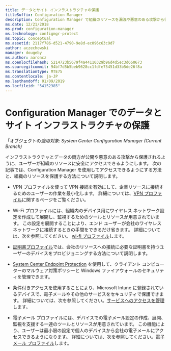 ```yaml
---
title: データとサイト インフラストラクチャの保護
titleSuffix: Configuration Manager
description: Configuration Manager で組織のリソースを漏洩や悪意のある攻撃から保護する方法について説明します。
ms.date: 12/21/2018
ms.prod: configuration-manager
ms.technology: configmgr-protect
ms.topic: conceptual
ms.assetid: 2117f786-d521-4790-9e8d-ec096c63c9d7
author: aczechowski
manager: dougeby
ms.author: aaroncz
ms.openlocfilehash: 5214723b5679f4a44110329b96d4d5ec3d660673
ms.sourcegitcommit: 94bf7d5b5beb9628cc1fdfe75451d33b5de26f8a
ms.translationtype: MTE75
ms.contentlocale: ja-JP
ms.lasthandoff: 01/09/2019
ms.locfileid: "54152385"
---
```

# <a name="protect-data-and-site-infrastructure-with-configuration-manager"></a>Configuration Manager でのデータとサイト インフラストラクチャの保護

「オブジェクトの*適用対象: System Center Configuration Manager (Current Branch)*

インフラストラクチャとデータの両方が公開や悪意のある攻撃から保護されるように、ユーザーが組織のリソースに安全にアクセスできるようにします。 次の記事では、Configuration Manager を使用してアクセスできるようにする方法と、組織のリソースを保護する方法について説明します。  

- VPN プロファイルを使って VPN 接続を有効にして、企業リソースに接続するためのユーザーの作業を最小化します。 詳細については、[VPN プロファイル](/sccm/protect/deploy-use/vpn-profiles)に関するページをご覧ください。  

- Wi-Fi プロファイルには、組織内のデバイス用にワイヤレス ネットワーク設定を作成して展開し、監視するためのツールとリソースが用意されています。 この設定を展開することにより、エンド ユーザーが会社のワイヤレス ネットワークに接続するときの手間をできるだけ省きます。 詳細については、次を参照してください。 [wi-fi プロファイル](/sccm/protect/deploy-use/create-wifi-profiles)します。  

- [証明書プロファイル](/sccm/protect/deploy-use/introduction-to-certificate-profiles)では、会社のリソースへの接続に必要な証明書を持つユーザーのデバイスをプロビジョニングする方法について説明します。  

- [System Center Endpoint Protection](/sccm/protect/deploy-use/endpoint-protection) を使用して、クライアント コンピューターのマルウェア対策ポリシーと Windows ファイアウォールのセキュリティを管理できます。  

- 条件付きアクセスを使用することにより、Microsoft Intune に登録されているデバイスで、電子メールやその他のサービスをセキュリティで保護できます。 詳細については、次を参照してください。[サービスへのアクセスを管理](/sccm/protect/deploy-use/manage-access-to-services)します。  

- 電子メール プロファイルには、デバイスでの電子メール設定の作成、展開、監視を支援する一連のツールとリソースが用意されています。 この機能により、ユーザーは最小限の設定で個人のデバイスから会社の電子メールにアクセスできるようになります。 詳細については、次を参照してください。[電子メール プロファイル](/sccm/protect/deploy-use/introduction-to-email-profiles)します。  

